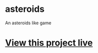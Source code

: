 # asteroids
An asteroids like game

# <a href="kind-khorana-6a34e8.netlify.app/">View this project live</a>
